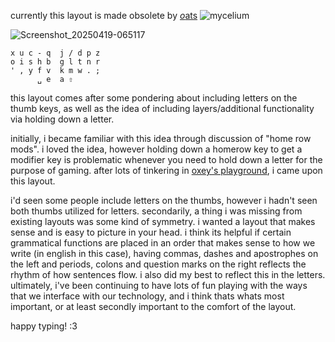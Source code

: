 currently this layout is made obsolete by [*o*ats](https://github.com/rowie324/Oats)
![mycelium](https://github.com/user-attachments/assets/aa4ca172-cfe3-4ad2-a193-dfaf54cbe8e5)

![Screenshot_20250419-065117](https://github.com/user-attachments/assets/2287698c-c21f-4d32-89b3-b75e2f774339)
```
x u c - q  j / d p z  
o i s h b  g l t n r  
' , y f v  k m w . ;
      ␣ e  a ⇧ 
```
this layout comes after some pondering about including letters on the thumb keys, as well as the idea of including layers/additional functionality via holding down a letter. 

initially, i became familiar with this idea through discussion of "home row mods". i loved the idea, however holding down a homerow key to get a modifier key is problematic whenever you need to hold down a letter for the purpose of gaming. after lots of tinkering in [oxey's playground](https://oxey.dev/playground/index.html), i came upon this layout.

i'd seen some people include letters on the thumbs, however i hadn't seen both thumbs utilized for letters. secondarily, a thing i was missing from existing layouts was some kind of symmetry. i wanted a layout that makes sense and is easy to picture in your head. i think its helpful if certain grammatical functions are placed in an order that makes sense to how we write (in english in this case), having commas, dashes and apostrophes on the left and periods, colons and question marks on the right reflects the rhythm of how sentences flow. i also did my best to reflect this in the letters. ultimately, i've been continuing to have lots of fun playing with the ways that we interface with our technology, and i think thats whats most important, or at least secondly important to the comfort of the layout.

happy typing! :3
